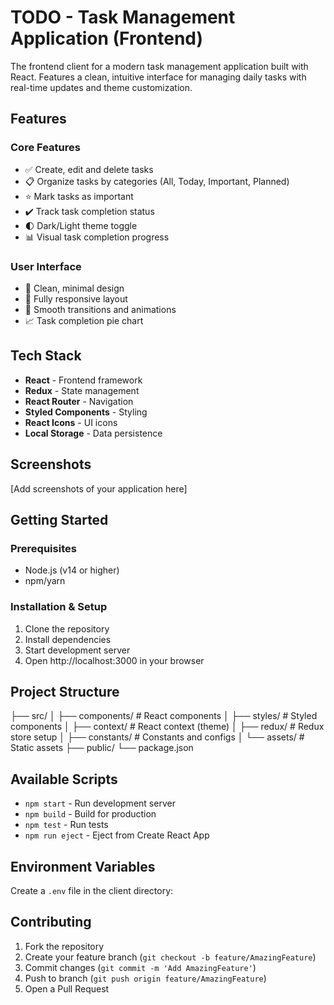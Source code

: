 # TODO - Task Management Application (Frontend)

The frontend client for a modern task management application built with React. Features a clean, intuitive interface for managing daily tasks with real-time updates and theme customization.

## Features

### Core Features
- ✅ Create, edit and delete tasks
- 📋 Organize tasks by categories (All, Today, Important, Planned)
- ⭐ Mark tasks as important
- ✔️ Track task completion status
- 🌓 Dark/Light theme toggle
- 📊 Visual task completion progress

### User Interface
- 🎯 Clean, minimal design
- 📱 Fully responsive layout
- 🔄 Smooth transitions and animations
- 📈 Task completion pie chart

## Tech Stack

- **React** - Frontend framework
- **Redux** - State management
- **React Router** - Navigation
- **Styled Components** - Styling
- **React Icons** - UI icons
- **Local Storage** - Data persistence

## Screenshots

[Add screenshots of your application here]

## Getting Started

### Prerequisites
- Node.js (v14 or higher)
- npm/yarn

### Installation & Setup

1. Clone the repository
2. Install dependencies
3. Start development server
4. Open http://localhost:3000 in your browser

## Project Structure
├── src/
│ ├── components/ # React components
│ ├── styles/ # Styled components
│ ├── context/ # React context (theme)
│ ├── redux/ # Redux store setup
│ ├── constants/ # Constants and configs
│ └── assets/ # Static assets
├── public/
└── package.json

## Available Scripts

- `npm start` - Run development server
- `npm build` - Build for production
- `npm test` - Run tests
- `npm run eject` - Eject from Create React App

## Environment Variables

Create a `.env` file in the client directory:

## Contributing

1. Fork the repository
2. Create your feature branch (`git checkout -b feature/AmazingFeature`)
3. Commit changes (`git commit -m 'Add AmazingFeature'`)
4. Push to branch (`git push origin feature/AmazingFeature`)
5. Open a Pull Request
